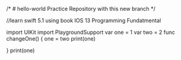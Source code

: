 /* # hello-world
Practice Repository
with this new branch */

//learn swift 5.1 using book IOS 13 Programming Fundatmental

import UIKit
import PlaygroundSupport
var one = 1
var two = 2
func changeOne()
{
    one = two
    print(one)
    
}
print(one)
